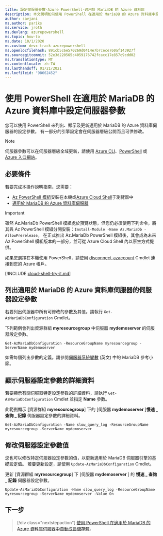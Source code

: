```yaml
---
title: 設定伺服器參數-Azure PowerShell-適用於 MariaDB 的 Azure 資料庫
description: 本文說明如何使用 PowerShell 在適用於 MariaDB 的 Azure 資料庫中設定服務參數。
author: savjani
ms.author: pariks
ms.service: jroth
ms.devlang: azurepowershell
ms.topic: how-to
ms.date: 10/1/2020
ms.custom: devx-track-azurepowershell
ms.openlocfilehash: 891cb5c6e570269d0414e7b7cece760af143927f
ms.sourcegitcommit: 52e3d220565c4059176742fcacc17e857c9cdd02
ms.translationtype: MT
ms.contentlocale: zh-TW
ms.lasthandoff: 01/21/2021
ms.locfileid: "98662452"
---
```

# <a name="configure-server-parameters-in-azure-database-for-mariadb-using-powershell"></a>使用 PowerShell 在適用於 MariaDB 的 Azure 資料庫中設定伺服器參數

您可以使用 PowerShell 來列出、顯示及更新適用於 MariaDB 的 Azure 資料庫伺服器的設定參數。 有一部分的引擎設定會在伺服器層級公開而且可供修改。

>[!Note]
> 伺服器參數可以在伺服器層級全域更新，請使用 [Azure CLI](./howto-configure-server-parameters-cli.md)、[PowerShell](./howto-configure-server-parameters-using-powershell.md) 或 [Azure 入口網站](./howto-server-parameters.md)。

## <a name="prerequisites"></a>必要條件

若要完成本操作說明指南，您需要：

- [Az PowerShell 模組](/powershell/azure/install-az-ps)安裝在本機或[Azure Cloud Shell](https://shell.azure.com/)于瀏覽器中
- [適用於 MariaDB 的 Azure 資料庫伺服器](quickstart-create-mariadb-server-database-using-azure-powershell.md)

> [!IMPORTANT]
> 雖然 Az.MariaDb PowerShell 模組處於預覽狀態，但您仍必須使用下列命令，將其與 Az PowerShell 模組分開安裝：`Install-Module -Name Az.MariaDb -AllowPrerelease`。
> 在正式推出 Az.MariaDb PowerShell 模組後，其會成為未來 Az PowerShell 模組版本的一部分，並可從 Azure Cloud Shell 內以原生方式提供。

如果您選擇在本機使用 PowerShell，請使用 [disconnect-azaccount](/powershell/module/az.accounts/connect-azaccount) Cmdlet 連接到您的 Azure 帳戶。

[!INCLUDE [cloud-shell-try-it.md](../../includes/cloud-shell-try-it.md)]

## <a name="list-server-configuration-parameters-for-azure-database-for-mariadb-server"></a>列出適用於 MariaDB 的 Azure 資料庫伺服器的伺服器設定參數

若要列出伺服器中所有可修改的參數及其值，請執行 `Get-AzMariaDbConfiguration` Cmdlet。

下列範例會列出資源群組 **myresourcegroup** 中伺服器 **mydemoserver** 的伺服器設定參數。

```azurepowershell-interactive
Get-AzMariaDbConfiguration -ResourceGroupName myresourcegroup -ServerName mydemoserver
```

如需每個列出參數的定義，請參閱[伺服器系統變數](https://dev.mysql.com/doc/refman/5.7/en/server-system-variables.html) \(英文\) 中的 MariaDB 參考小節。

## <a name="show-server-configuration-parameter-details"></a>顯示伺服器設定參數的詳細資料

若要顯示有關伺服器特定設定參數的詳細資料，請執行 `Get-AzMariaDbConfiguration` Cmdlet 並指定 **Name** 參數。

此範例顯示 [資源群組 **myresourcegroup**] 下的 [伺服器 **mydemoserver** ]**慢速 \_ 查詢 \_ 記錄** 伺服器設定參數的詳細資料。

```azurepowershell-interactive
Get-AzMariaDbConfiguration -Name slow_query_log -ResourceGroupName myresourcegroup -ServerName mydemoserver
```

## <a name="modify-a-server-configuration-parameter-value"></a>修改伺服器設定參數值

您也可以修改特定伺服器設定參數的值，以更新適用於 MariaDB 伺服器引擎的基礎設定值。 若要更新設定，請使用 `Update-AzMariaDbConfiguration` Cmdlet。

更新 [資源群組 **myresourcegroup**] 下 [伺服器 **mydemoserver** ] 的 **慢速 \_ 查詢 \_ 記錄** 伺服器設定參數。

```azurepowershell-interactive
Update-AzMariaDbConfiguration -Name slow_query_log -ResourceGroupName myresourcegroup -ServerName mydemoserver -Value On
```

## <a name="next-steps"></a>下一步

> [!div class="nextstepaction"]
> [使用 PowerShell 在適用於 MariaDB 的 Azure 資料庫伺服器中自動成長儲存體](howto-auto-grow-storage-powershell.md)。